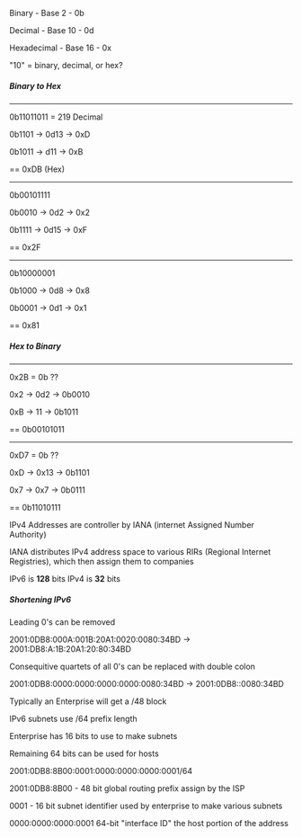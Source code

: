 Binary - Base 2 - 0b

Decimal - Base 10 - 0d

Hexadecimal - Base 16 - 0x

"10" = binary, decimal, or hex?

##### **Binary to Hex**
________


0b11011011 = 219 Decimal

0b1101 -> 0d13 -> 0xD

0b1011 -> d11 -> 0xB

== 0xDB (Hex)

_____________

0b00101111

0b0010 -> 0d2 -> 0x2

0b1111 -> 0d15 -> 0xF

== 0x2F

_______________

0b10000001

0b1000 -> 0d8 -> 0x8

0b0001 -> 0d1 -> 0x1

== 0x81

##### **Hex to Binary** 
___________
0x2B = 0b ??

0x2 -> 0d2 -> 0b0010

0xB -> 11 -> 0b1011

== 0b00101011

---------------------

0xD7 = 0b ??

0xD -> 0x13 -> 0b1101

0x7 -> 0x7 -> 0b0111

== 0b11010111

IPv4 Addresses are controller by IANA (internet Assigned Number Authority)

IANA distributes IPv4 address space to various RIRs (Regional Internet Registries), which then assign them to companies

IPv6 is **128** bits
IPv4 is **32** bits

##### Shortening IPv6

Leading 0's can be removed

2001:0DB8:000A:001B:20A1:0020:0080:34BD ->
2001:DB8:A:1B:20A1:20:80:34BD

Consequitive quartets of all 0's can be replaced with double colon

2001:0DB8:0000:0000:0000:0000:0080:34BD ->
2001:0DB8::0080:34BD

Typically an Enterprise will get a /48 block

IPv6 subnets use /64 prefix length

Enterprise has 16 bits to use to make subnets

Remaining 64 bits can be used for hosts

2001:0DB8:8B00:0001:0000:0000:0000:0001/64

2001:0DB8:8B00 - 48 bit global routing prefix assign by the ISP

0001 - 16 bit subnet identifier used by enterprise to make various subnets

0000:0000:0000:0001 64-bit "interface ID" the host portion of the address


